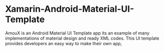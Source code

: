 # Xamarin-Android-Material-UI-Template
AmouX is an Android Material UI Template app its an example of many implementations of material design and ready XML codes. This UI template provides developers an easy way to make their own app,
